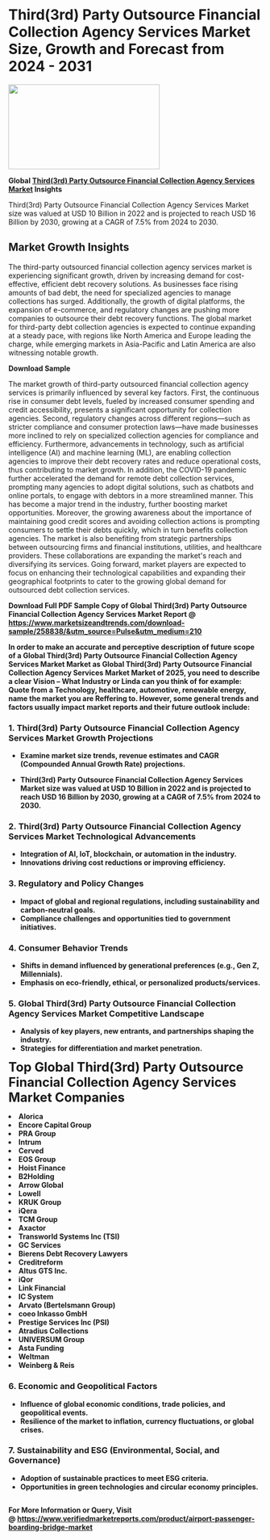 <H1>Third(3rd) Party Outsource Financial Collection Agency Services Market Size, Growth and Forecast from 2024 - 2031</H1><img class="aligncenter size-medium wp-image-584254" src="https://thirdeyenews.in/wp-content/uploads/2024/09/Global-Market-Research-300x168.jpeg" alt="" width="300" height="168" /><p><strong>Global&nbsp;<a href="https://www.marketsizeandtrends.com/download-sample/258838/&amp;utm_source=Pulse&amp;utm_medium=210">Third(3rd) Party Outsource Financial Collection Agency Services Market</a> Insights</strong></p><p>Third(3rd) Party Outsource Financial Collection Agency Services Market size was valued at USD 10 Billion in 2022 and is projected to reach USD 16 Billion by 2030, growing at a CAGR of 7.5% from 2024 to 2030.</p><p><h2>Market Growth Insights</h2> <p>The third-party outsourced financial collection agency services market is experiencing significant growth, driven by increasing demand for cost-effective, efficient debt recovery solutions. As businesses face rising amounts of bad debt, the need for specialized agencies to manage collections has surged. Additionally, the growth of digital platforms, the expansion of e-commerce, and regulatory changes are pushing more companies to outsource their debt recovery functions. The global market for third-party debt collection agencies is expected to continue expanding at a steady pace, with regions like North America and Europe leading the charge, while emerging markets in Asia-Pacific and Latin America are also witnessing notable growth.</p> <p><strong>Download Sample</strong></p> <p>The market growth of third-party outsourced financial collection agency services is primarily influenced by several key factors. First, the continuous rise in consumer debt levels, fueled by increased consumer spending and credit accessibility, presents a significant opportunity for collection agencies. Second, regulatory changes across different regions—such as stricter compliance and consumer protection laws—have made businesses more inclined to rely on specialized collection agencies for compliance and efficiency. Furthermore, advancements in technology, such as artificial intelligence (AI) and machine learning (ML), are enabling collection agencies to improve their debt recovery rates and reduce operational costs, thus contributing to market growth. In addition, the COVID-19 pandemic further accelerated the demand for remote debt collection services, prompting many agencies to adopt digital solutions, such as chatbots and online portals, to engage with debtors in a more streamlined manner. This has become a major trend in the industry, further boosting market opportunities. Moreover, the growing awareness about the importance of maintaining good credit scores and avoiding collection actions is prompting consumers to settle their debts quickly, which in turn benefits collection agencies. The market is also benefiting from strategic partnerships between outsourcing firms and financial institutions, utilities, and healthcare providers. These collaborations are expanding the market's reach and diversifying its services. Going forward, market players are expected to focus on enhancing their technological capabilities and expanding their geographical footprints to cater to the growing global demand for outsourced debt collection services.</p> <p><strong></p><p><span class=""><strong>Download Full PDF Sample Copy of Global Third(3rd) Party Outsource Financial Collection Agency Services Market Report</strong> @ <a href="https://www.marketsizeandtrends.com/download-sample/258838/&amp;utm_source=Pulse&amp;utm_medium=210" target="_blank">https://www.marketsizeandtrends.com/download-sample/258838/&amp;utm_source=Pulse&amp;utm_medium=210</a></span></p><p>In order to make an accurate and perceptive description of future scope of a Global&nbsp;Third(3rd) Party Outsource Financial Collection Agency Services Market Market as Global&nbsp;Third(3rd) Party Outsource Financial Collection Agency Services Market Market of 2025, you need to describe a clear Vision &ndash; What Industry or Linda can you think of for example: Quote from a Technology, healthcare, automotive, renewable energy, name the market you are Reffering to. However, some general trends and factors usually impact market reports and their future outlook include:</p><h3>1.&nbsp;<strong>Third(3rd) Party Outsource Financial Collection Agency Services Market Growth Projections</strong></h3><ul><li>Examine market size trends, revenue estimates and CAGR (Compounded Annual Growth Rate) projections.</li><li><p>Third(3rd) Party Outsource Financial Collection Agency Services Market size was valued at USD 10 Billion in 2022 and is projected to reach USD 16 Billion by 2030, growing at a CAGR of 7.5% from 2024 to 2030.</p></li></ul><h3>2.&nbsp;<strong>Third(3rd) Party Outsource Financial Collection Agency Services Market Technological Advancements</strong></h3><ul><li>Integration of AI, IoT, blockchain, or automation in the industry.</li><li>Innovations driving cost reductions or improving efficiency.</li></ul><h3>3.&nbsp;<strong>Regulatory and Policy Changes</strong></h3><ul><li>Impact of global and regional regulations, including sustainability and carbon-neutral goals.</li><li>Compliance challenges and opportunities tied to government initiatives.</li></ul><h3>4.&nbsp;<strong>Consumer Behavior Trends</strong></h3><ul><li>Shifts in demand influenced by generational preferences (e.g., Gen Z, Millennials).</li><li>Emphasis on eco-friendly, ethical, or personalized products/services.</li></ul><h3>5.&nbsp;<strong>Global Third(3rd) Party Outsource Financial Collection Agency Services Market Competitive Landscape</strong></h3><ul><li>Analysis of key players, new entrants, and partnerships shaping the industry.</li><li>Strategies for differentiation and market penetration.</li></ul><p data-pm-slice="1 1 []"><span style="color: inherit; font-family: inherit; font-size: 25px;">Top Global Third(3rd) Party Outsource Financial Collection Agency Services Market Companies</span></p><div class="" data-test-id=""><p><li>Alorica</li><li> Encore Capital Group</li><li> PRA Group</li><li> Intrum</li><li> Cerved</li><li> EOS Group</li><li> Hoist Finance</li><li> B2Holding</li><li> Arrow Global</li><li> Lowell</li><li> KRUK Group</li><li> iQera</li><li> TCM Group</li><li> Axactor</li><li> Transworld Systems Inc (TSI)</li><li> GC Services</li><li> Bierens Debt Recovery Lawyers</li><li> Creditreform</li><li> Altus GTS Inc.</li><li> iQor</li><li> Link Financial</li><li> IC System</li><li> Arvato (Bertelsmann Group)</li><li> coeo Inkasso GmbH</li><li> Prestige Services Inc (PSI)</li><li> Atradius Collections</li><li> UNIVERSUM Group</li><li> Asta Funding</li><li> Weltman</li><li> Weinberg & Reis</li></p></div><h3>6.&nbsp;<strong>Economic and Geopolitical Factors</strong></h3><ul><li>Influence of global economic conditions, trade policies, and geopolitical events.</li><li>Resilience of the market to inflation, currency fluctuations, or global crises.</li></ul><h3>7.&nbsp;<strong>Sustainability and ESG (Environmental, Social, and Governance)</strong></h3><ul><li>Adoption of sustainable practices to meet ESG criteria.</li><li>Opportunities in green technologies and circular economy principles.</li></ul><h2><strong style="font-size: 14px;">For More Information or Query, Visit @&nbsp;</strong><a style="background-color: #ffffff; font-size: 14px;" href="https://www.marketsizeandtrends.com/report/third-3rd-party-outsource-financial-collection-agency-services-market/" target="_blank">https://www.verifiedmarketreports.com/product/airport-passenger-boarding-bridge-market</a></h2>
